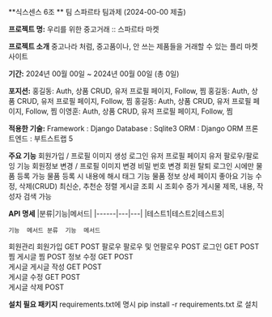 
**식스센스 6조 **
팀 스파르타 팀과제 (2024-00-00 제출)

**프로젝트 명:**
우리를 위한 중고거래 :: 스파르타 마켓

**프로젝트 소개**
중고나라 처럼, 중고품이나, 안 쓰는 제품들을 거래할 수 있는 플리 마켓 사이트

**기간:**
2024년 00월 00일 ~ 2024년 00월 00일 (총 0일)

**포지션:**
홍길동: Auth, 상품 CRUD, 유저 프로필 페이지, Follow, 찜
홍길동: Auth, 상품 CRUD, 유저 프로필 페이지, Follow, 찜
홍길동: Auth, 상품 CRUD, 유저 프로필 페이지, Follow, 찜
이영훈: Auth, 상품 CRUD, 유저 프로필 페이지, Follow, 찜

**적용한 기술:**
Framework : Django
Database : Sqlite3
ORM : Django ORM
프론트엔드 : 부트스트랩 5

**주요 기능**
회원가입 / 프로필 이미지 생성
로그인
유저 프로필 페이지
유저 팔로우/팔로잉 기능
회원정보 변경 / 프로필 이미지 변경
비밀 번호 변경
회원 탈퇴
로그인 시에만 물품 등록 가능
물품 등록 시 내용에 해시 태그 기능
물품 정보 상세 페이지
좋아요 기능
수정, 삭제(CRUD)
최신순, 추천순 정렬
게시글 조회 시 조회수 증가
게시물 제목, 내용, 작성자 검색 가능

**API 명세**
|분류|기능|메서드|
|------|---|---|
|테스트1|테스트2|테스트3|


	기능	메서드	분류	기능	메서드
회원관리	회원가입	GET POST	팔로우	팔로우 및 언팔로우	POST
로그인	GET POST	찜	게시글 찜	POST
정보 수정	GET POST			
게시글	게시글 작성	GET POST			
게시글 수정	GET POST			
게시글 삭제	POST			

**설치 필요 패키지**
requirements.txt에 명시
pip install -r requirements.txt 로 설치